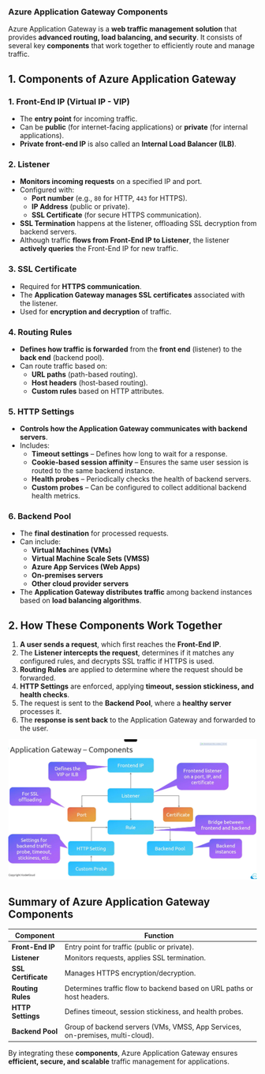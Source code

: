 ### **Azure Application Gateway Components**  

Azure Application Gateway is a **web traffic management solution** that provides **advanced routing, load balancing, and security**. It consists of several key **components** that work together to efficiently route and manage traffic.  



## **1. Components of Azure Application Gateway**  

### **1. Front-End IP** (Virtual IP - VIP)  
- The **entry point** for incoming traffic.  
- Can be **public** (for internet-facing applications) or **private** (for internal applications).  
- **Private front-end IP** is also called an **Internal Load Balancer (ILB)**.  

### **2. Listener**  
- **Monitors incoming requests** on a specified IP and port.  
- Configured with:  
  - **Port number** (e.g., `80` for HTTP, `443` for HTTPS).  
  - **IP Address** (public or private).  
  - **SSL Certificate** (for secure HTTPS communication).  
- **SSL Termination** happens at the listener, offloading SSL decryption from backend servers.  
- Although traffic **flows from Front-End IP to Listener**, the listener **actively queries** the Front-End IP for new traffic.  

### **3. SSL Certificate**  
- Required for **HTTPS communication**.  
- The **Application Gateway manages SSL certificates** associated with the listener.  
- Used for **encryption and decryption** of traffic.  

### **4. Routing Rules**  
- **Defines how traffic is forwarded** from the **front end** (listener) to the **back end** (backend pool).  
- Can route traffic based on:  
  - **URL paths** (path-based routing).  
  - **Host headers** (host-based routing).  
  - **Custom rules** based on HTTP attributes.  

### **5. HTTP Settings**  
- **Controls how the Application Gateway communicates with backend servers**.  
- Includes:  
  - **Timeout settings** – Defines how long to wait for a response.  
  - **Cookie-based session affinity** – Ensures the same user session is routed to the same backend instance.  
  - **Health probes** – Periodically checks the health of backend servers.  
  - **Custom probes** – Can be configured to collect additional backend health metrics.  

### **6. Backend Pool**  
- The **final destination** for processed requests.  
- Can include:  
  - **Virtual Machines (VMs)**  
  - **Virtual Machine Scale Sets (VMSS)**  
  - **Azure App Services (Web Apps)**  
  - **On-premises servers**  
  - **Other cloud provider servers**  
- The **Application Gateway distributes traffic** among backend instances based on **load balancing algorithms**.  



## **2. How These Components Work Together**  

1. **A user sends a request**, which first reaches the **Front-End IP**.  
2. The **Listener intercepts the request**, determines if it matches any configured rules, and decrypts SSL traffic if HTTPS is used.  
3. **Routing Rules** are applied to determine where the request should be forwarded.  
4. **HTTP Settings** are enforced, applying **timeout, session stickiness, and health checks**.  
5. The request is sent to the **Backend Pool**, where a **healthy server** processes it.  
6. The **response is sent back** to the Application Gateway and forwarded to the user.  

![alb](images/albcomponents.png)

## **Summary of Azure Application Gateway Components**  

| **Component**        | **Function**  |
|----------------------|--------------|
| **Front-End IP**     | Entry point for traffic (public or private). |
| **Listener**         | Monitors requests, applies SSL termination. |
| **SSL Certificate**  | Manages HTTPS encryption/decryption. |
| **Routing Rules**    | Determines traffic flow to backend based on URL paths or host headers. |
| **HTTP Settings**    | Defines timeout, session stickiness, and health probes. |
| **Backend Pool**     | Group of backend servers (VMs, VMSS, App Services, on-premises, multi-cloud). |

By integrating these **components**, Azure Application Gateway ensures **efficient, secure, and scalable** traffic management for applications.